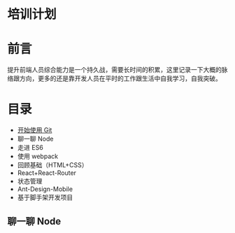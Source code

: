 # 培训计划

# 前言

提升前端人员综合能力是一个持久战，需要长时间的积累，这里记录一下大概的脉络跟方向，更多的还是靠开发人员在平时的工作跟生活中自我学习，自我突破。

# 目录

- [开始使用 Git](./doc/开始使用Git.md)
- 聊一聊 Node
- 走进 ES6
- 使用 webpack
- 回顾基础（HTML+CSS）
- React+React-Router
- 状态管理
- Ant-Design-Mobile
- 基于脚手架开发项目

## 聊一聊 Node
